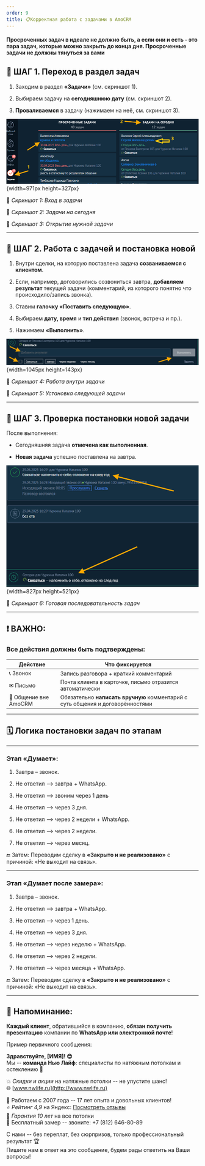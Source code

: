 ```yaml
---
order: 9
title: 📋Корректная работа с задачами в AmoCRM
---
```


#### Просроченных задач в идеале не должно быть, а если они и есть - это пара задач, которые можно закрыть до конца дня. Просроченные задачи не должны тянуться за вами

## 🔹 ШАГ 1. Переход в раздел задач

1. Заходим в раздел **«Задачи»** (см. скриншот 1).

2. Выбираем задачу на **сегодняшнюю дату** (см. скриншот 2).

3. **Проваливаемся** в задачу (нажимаем на неё, см. скриншот 3).

![](./korrektnaya-rabota-s-zadachami-v-amocrm.png){width=971px height=327px}

📌 *Скриншот 1: Вход в задачи*

📌 *Скриншот 2: Задачи на сегодня*

📌 *Скриншот 3: Открытие нужной задачи*

---

## 🔹 ШАГ 2. Работа с задачей и постановка новой

1. Внутри сделки, на которую поставлена задача **созваниваемся с клиентом**.

2. Если, например, договорились созвониться завтра, **добавляем результат** текущей задачи (комментарий, из которого понятно что происходило/запись звонка).

3. Ставим **галочку «Поставить следующую»**.

4. Выбираем **дату, время** и **тип действия** (звонок, встреча и пр.).

5. Нажимаем **«Выполнить»**.

![](./korrektnaya-rabota-s-zadachami-v-amocrm-2.png){width=1045px height=143px}

📌 *Скриншот 4: Работа внутри задачи*

📌 *Скриншот 5: Установка следующей задачи*

---

## 🔹 ШАГ 3. Проверка постановки новой задачи

После выполнения:

-  Сегодняшняя задача **отмечена как выполненная**.

-  **Новая задача** успешно поставлена на завтра.

![](./korrektnaya-rabota-s-zadachami-v-amocrm-3.png){width=827px height=521px}

📌 *Скриншот 6: Готовая последовательность задач*

---

## ❗ ВАЖНО:

### Все действия должны быть подтверждены:

| Действие              | Что фиксируется                                                                |
|-----------------------|--------------------------------------------------------------------------------|
| 📞 Звонок             | Запись разговора + краткий комментарий                                         |
| ✉ Письмо              | Почта клиента в карточке, письмо отразится автоматически                       |
| 📲 Общение вне AmoCRM | Обязательно **написать вручную** комментарий с суть общения и договорённостями |

---

## 🗓 Логика постановки задач по этапам

---

### Этап «Думает»:

1. Завтра – звонок.

2. Не ответил --> завтра + WhatsApp.

3. Не ответил --> звоним через 1 день

4. Не ответил --> через 3 дня.

5. Не ответил --> через 2 недели + WhatsApp.

6. Не ответил --> через 2 недели.

7. Не ответил -->  через месяц.

🔚 Затем: Переводим сделку в **«Закрыто и не реализовано»** с причиной: «Не выходит на связь».

---

### Этап «Думает после замера»:

1. Завтра – звонок.

2. Не ответил --> завтра + WhatsApp.

3. Не ответил --> через 1 день.

4. Не ответил --> через 3 дня.

5. Не ответил --> через неделю + WhatsApp.

6. Не ответил --> через 2 недели.

7. Не ответил --> через месяца + WhatsApp.

🔚 Затем: Переводим сделку в **«Закрыто и не реализовано»** с причиной: «Не выходит на связь».

---

## 💬 Напоминание:

**Каждый клиент**, обратившийся в компанию, **обязан получить презентацию** компании по **WhatsApp или электронной почте**!

Пример первичного сообщения:

**Здравствуйте, \[ИМЯ\]! 😊**\
Мы -- **команда Нью Лайф**: специалисты по натяжным потолкам и остеклению 💪

💥 *Скидки и акции* на натяжные потолки -- не упустите шанс!\
🌐 [www.nwlife.ru](http://www.nwlife.ru)

📍 Работаем с 2007 года -- 17 лет опыта и довольных клиентов!\
⭐ *Рейтинг 4,9* на Яндекс: [Посмотреть отзывы](https://yandex.ru/profile/1274531058)\
🔧 *Гарантия 10 лет* на все потолки\
📏 Бесплатный замер -- звоните: +7 (812) 646-80-89

С нами -- без переплат, без сюрпризов, только профессиональный результат 🏆\
Пишите нам в ответ на это сообщение, будем рады ответить на Ваши вопросы!